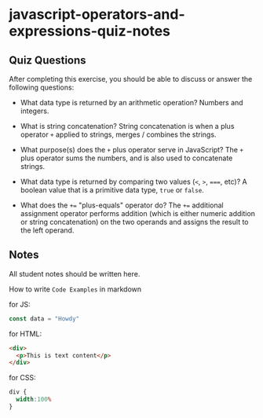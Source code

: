 # javascript-operators-and-expressions-quiz-notes

## Quiz Questions

After completing this exercise, you should be able to discuss or answer the following questions:

- What data type is returned by an arithmetic operation?
Numbers and integers.

- What is string concatenation?
String concatenation is when a plus operator `+` applied to strings, merges / combines the strings.

- What purpose(s) does the `+` plus operator serve in JavaScript?
The `+` plus operator sums the numbers, and is also used to concatenate strings.

- What data type is returned by comparing two values (`<`, `>`, `===`, etc)?
A boolean value that is a primitive data type, `true` or `false`.

- What does the `+=` "plus-equals" operator do?
The `+=` additional assignment operator performs addition (which is either numeric addition or string concatenation) on the two operands and assigns the result to the left operand.

## Notes

All student notes should be written here.


How to write `Code Examples` in markdown

for JS:
```javascript
const data = "Howdy"
```

for HTML:
```html
<div>
  <p>This is text content</p>
</div>
```

for CSS:
```css
div {
  width:100%
}
```
